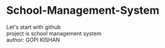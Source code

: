 # School-Management-System
Let's start with github
<br>
project is school management system
<BR>
author: GOPI KISHAN

